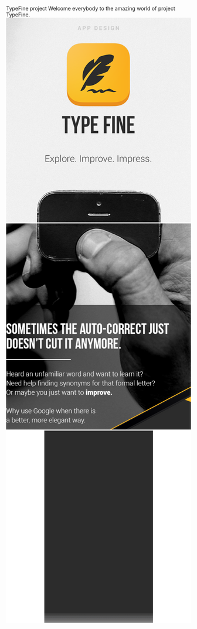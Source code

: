 TypeFine project
Welcome everybody to the amazing world of project TypeFine.
![1](https://raw.githubusercontent.com/Shuffzord/TypeFine/master/ReadmeContent/1.png)
![2](https://raw.githubusercontent.com/Shuffzord/TypeFine/master/ReadmeContent/2.png)
![3](https://raw.githubusercontent.com/Shuffzord/TypeFine/master/ReadmeContent/3.gif)

